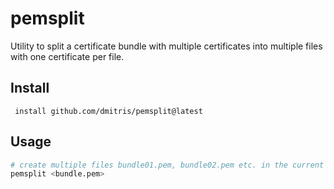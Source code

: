 # pemsplit
Utility to split a certificate bundle with multiple certificates into multiple files with one certificate
per file.

## Install
` install github.com/dmitris/pemsplit@latest`

## Usage
```bash
# create multiple files bundle01.pem, bundle02.pem etc. in the current directory
pemsplit <bundle.pem>
```
